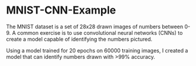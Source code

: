 # MNIST-CNN-Example
The MNIST dataset is a set of 28x28 drawn images of numbers between 0-9. A common exercise is to use convolutional neural networks (CNNs) to create a model capable of identifying the numbers pictured.

Using a model trained for 20 epochs on 60000 training images, I created a model that can identify numbers drawn with >99% accuracy. 
